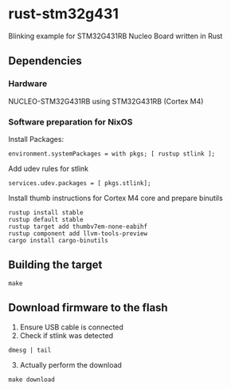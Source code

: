 # rust-stm32g431
Blinking example for STM32G431RB Nucleo Board written in Rust

## Dependencies
### Hardware
NUCLEO-STM32G431RB using STM32G431RB (Cortex M4)

### Software preparation for NixOS
Install Packages:
```Shell
environment.systemPackages = with pkgs; [ rustup stlink ];
```

Add udev rules for stlink
```Shell
services.udev.packages = [ pkgs.stlink];
```

Install thumb instructions for Cortex M4 core and prepare binutils
```Shell
rustup install stable
rustup default stable
rustup target add thumbv7em-none-eabihf
rustup component add llvm-tools-preview
cargo install cargo-binutils
```

## Building the target
```Shell
make
```

## Download firmware to the flash
1. Ensure USB cable is connected
2. Check if stlink was detected
```Shell
dmesg | tail
```
3. Actually perform the download
```Shell
make download
```
